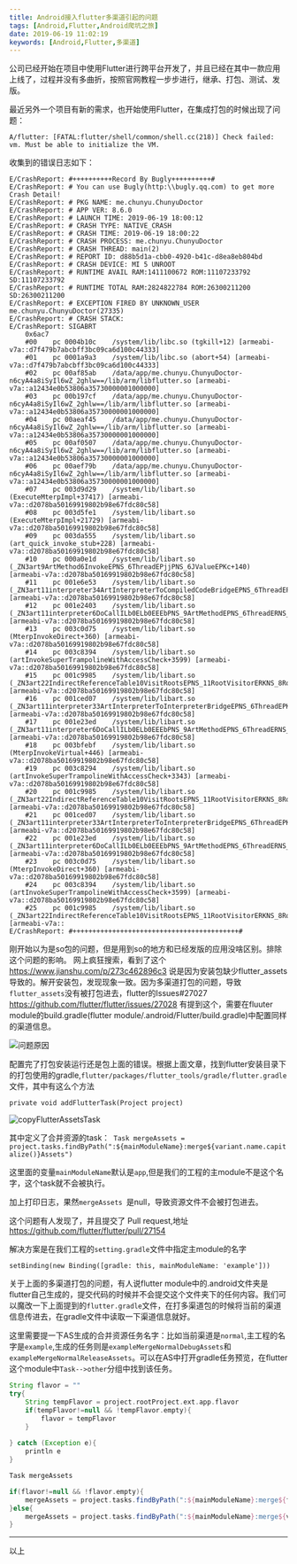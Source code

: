 ```yaml
---
title: Android接入flutter多渠道引起的问题
tags: [Android,Flutter,Android爬坑之旅]
date: 2019-06-19 11:02:19
keywords: [Android,Flutter,多渠道]
---
```


公司已经开始在项目中使用Flutter进行跨平台开发了，并且已经在其中一款应用上线了，过程并没有多曲折，按照官网教程一步步进行，继承、打包、测试、发版。

最近另外一个项目有新的需求，也开始使用Flutter，在集成打包的时候出现了问题：

`A/flutter: [FATAL:flutter/shell/common/shell.cc(218)] Check failed: vm. Must be able to initialize the VM.`

收集到的错误日志如下：

<!--more-->


``` crash
E/CrashReport: #++++++++++Record By Bugly++++++++++#
E/CrashReport: # You can use Bugly(http:\\bugly.qq.com) to get more Crash Detail!
E/CrashReport: # PKG NAME: me.chunyu.ChunyuDoctor
E/CrashReport: # APP VER: 8.6.0
E/CrashReport: # LAUNCH TIME: 2019-06-19 18:00:12
E/CrashReport: # CRASH TYPE: NATIVE_CRASH
E/CrashReport: # CRASH TIME: 2019-06-19 18:00:22
E/CrashReport: # CRASH PROCESS: me.chunyu.ChunyuDoctor
E/CrashReport: # CRASH THREAD: main(2)
E/CrashReport: # REPORT ID: d88b5d1a-cbb0-4920-b41c-d8ea8eb804bd
E/CrashReport: # CRASH DEVICE: MI 5 UNROOT
E/CrashReport: # RUNTIME AVAIL RAM:1411100672 ROM:11107233792 SD:11107233792
E/CrashReport: # RUNTIME TOTAL RAM:2824822784 ROM:26300211200 SD:26300211200
E/CrashReport: # EXCEPTION FIRED BY UNKNOWN_USER me.chunyu.ChunyuDoctor(27335)
E/CrashReport: # CRASH STACK: 
E/CrashReport: SIGABRT
    0x6ac7
    #00    pc 0004b10c    /system/lib/libc.so (tgkill+12) [armeabi-v7a::d7f479b7abcbff3bc09ca6d100c44333]
    #01    pc 0001a9a3    /system/lib/libc.so (abort+54) [armeabi-v7a::d7f479b7abcbff3bc09ca6d100c44333]
    #02    pc 00af85ab    /data/app/me.chunyu.ChunyuDoctor-n6cyA4a8iSyIl6wZ_2ghlw==/lib/arm/libflutter.so [armeabi-v7a::a12434e0b53806a35730000001000000]
    #03    pc 00b197cf    /data/app/me.chunyu.ChunyuDoctor-n6cyA4a8iSyIl6wZ_2ghlw==/lib/arm/libflutter.so [armeabi-v7a::a12434e0b53806a35730000001000000]
    #04    pc 00aeaf45    /data/app/me.chunyu.ChunyuDoctor-n6cyA4a8iSyIl6wZ_2ghlw==/lib/arm/libflutter.so [armeabi-v7a::a12434e0b53806a35730000001000000]
    #05    pc 00af0507    /data/app/me.chunyu.ChunyuDoctor-n6cyA4a8iSyIl6wZ_2ghlw==/lib/arm/libflutter.so [armeabi-v7a::a12434e0b53806a35730000001000000]
    #06    pc 00aef79b    /data/app/me.chunyu.ChunyuDoctor-n6cyA4a8iSyIl6wZ_2ghlw==/lib/arm/libflutter.so [armeabi-v7a::a12434e0b53806a35730000001000000]
    #07    pc 003d9d29    /system/lib/libart.so (ExecuteMterpImpl+37417) [armeabi-v7a::d2078ba50169919802b98e67fdc80c58]
    #08    pc 003d5fe1    /system/lib/libart.so (ExecuteMterpImpl+21729) [armeabi-v7a::d2078ba50169919802b98e67fdc80c58]
    #09    pc 003da555    /system/lib/libart.so (art_quick_invoke_stub+228) [armeabi-v7a::d2078ba50169919802b98e67fdc80c58]
    #10    pc 000a0e1d    /system/lib/libart.so (_ZN3art9ArtMethod6InvokeEPNS_6ThreadEPjjPNS_6JValueEPKc+140) [armeabi-v7a::d2078ba50169919802b98e67fdc80c58]
    #11    pc 001e6e53    /system/lib/libart.so (_ZN3art11interpreter34ArtInterpreterToCompiledCodeBridgeEPNS_6ThreadEPNS_9ArtMethodEPKNS_7DexFile8CodeItemEPNS_11ShadowFrameEPNS_6JValueE+238) [armeabi-v7a::d2078ba50169919802b98e67fdc80c58]
    #12    pc 001e2403    /system/lib/libart.so (_ZN3art11interpreter6DoCallILb0ELb0EEEbPNS_9ArtMethodEPNS_6ThreadERNS_11ShadowFrameEPKNS_11InstructionEtPNS_6JValueE+574) [armeabi-v7a::d2078ba50169919802b98e67fdc80c58]
    #13    pc 003c0d75    /system/lib/libart.so (MterpInvokeDirect+360) [armeabi-v7a::d2078ba50169919802b98e67fdc80c58]
    #14    pc 003c8394    /system/lib/libart.so (artInvokeSuperTrampolineWithAccessCheck+3599) [armeabi-v7a::d2078ba50169919802b98e67fdc80c58]
    #15    pc 001c9985    /system/lib/libart.so (_ZN3art22IndirectReferenceTable10VisitRootsEPNS_11RootVisitorERKNS_8RootInfoE+16) [armeabi-v7a::d2078ba50169919802b98e67fdc80c58]
    #16    pc 001ced07    /system/lib/libart.so (_ZN3art11interpreter33ArtInterpreterToInterpreterBridgeEPNS_6ThreadEPKNS_7DexFile8CodeItemEPNS_11ShadowFrameEPNS_6JValueE+142) [armeabi-v7a::d2078ba50169919802b98e67fdc80c58]
    #17    pc 001e23ed    /system/lib/libart.so (_ZN3art11interpreter6DoCallILb0ELb0EEEbPNS_9ArtMethodEPNS_6ThreadERNS_11ShadowFrameEPKNS_11InstructionEtPNS_6JValueE+552) [armeabi-v7a::d2078ba50169919802b98e67fdc80c58]
    #18    pc 003bfebf    /system/lib/libart.so (MterpInvokeVirtual+446) [armeabi-v7a::d2078ba50169919802b98e67fdc80c58]
    #19    pc 003c8294    /system/lib/libart.so (artInvokeSuperTrampolineWithAccessCheck+3343) [armeabi-v7a::d2078ba50169919802b98e67fdc80c58]
    #20    pc 001c9985    /system/lib/libart.so (_ZN3art22IndirectReferenceTable10VisitRootsEPNS_11RootVisitorERKNS_8RootInfoE+16) [armeabi-v7a::d2078ba50169919802b98e67fdc80c58]
    #21    pc 001ced07    /system/lib/libart.so (_ZN3art11interpreter33ArtInterpreterToInterpreterBridgeEPNS_6ThreadEPKNS_7DexFile8CodeItemEPNS_11ShadowFrameEPNS_6JValueE+142) [armeabi-v7a::d2078ba50169919802b98e67fdc80c58]
    #22    pc 001e23ed    /system/lib/libart.so (_ZN3art11interpreter6DoCallILb0ELb0EEEbPNS_9ArtMethodEPNS_6ThreadERNS_11ShadowFrameEPKNS_11InstructionEtPNS_6JValueE+552) [armeabi-v7a::d2078ba50169919802b98e67fdc80c58]
    #23    pc 003c0d75    /system/lib/libart.so (MterpInvokeDirect+360) [armeabi-v7a::d2078ba50169919802b98e67fdc80c58]
    #24    pc 003c8394    /system/lib/libart.so (artInvokeSuperTrampolineWithAccessCheck+3599) [armeabi-v7a::d2078ba50169919802b98e67fdc80c58]
    #25    pc 001c9985    /system/lib/libart.so (_ZN3art22IndirectReferenceTable10VisitRootsEPNS_11RootVisitorERKNS_8RootInfoE+16) [armeabi-v7a::
E/CrashReport: #++++++++++++++++++++++++++++++++++++++++++#
```

刚开始以为是so包的问题，但是用到so的地方和已经发版的应用没啥区别。排除这个问题的影响。
网上疯狂搜索，看到了这个
https://www.jianshu.com/p/273c462896c3
说是因为安装包缺少flutter_assets导致的。解开安装包，发现现象一致。因为多渠道打包的问题，导致`flutter_assets`没有被打包进去，flutter的Issues#27027 https://github.com/flutter/flutter/issues/27028  有提到这个，需要在fluuter module的build.gradle(flutter module/.android/Flutter/build.gradle)中配置同样的渠道信息。

![问题原因](/image/flutter/flutter_muilty_flavor.png)

配置完了打包安装运行还是包上面的错误。根据上面文章，找到flutter安装目录下的打包使用的gradle,`flutter/packages/flutter_tools/gradle/flutter.gradle`文件，其中有这么个方法

`private void addFlutterTask(Project project)`

![copyFlutterAssetsTask](/image/flutter/copy_flutter_assets_task.png)

其中定义了合并资源的task：` Task mergeAssets = project.tasks.findByPath(":${mainModuleName}:merge${variant.name.capitalize()}Assets")`

这里面的变量`mainModuleName`默认是`app`,但是我们的工程的主module不是这个名字，这个task就不会被执行。

加上打印日志，果然`mergeAssets `是null，导致资源文件不会被打包进去。

这个问题有人发现了，并且提交了 Pull request,地址 <https://github.com/flutter/flutter/pull/27154>

解决方案是在我们工程的`setting.gradle`文件中指定主module的名字

`setBinding(new Binding([gradle: this, mainModuleName: 'example']))`



关于上面的多渠道打包的问题，有人说flutter module中的.android文件夹是flutter自己生成的，提交代码的时候并不会提交这个文件夹下的任何内容。我们可以魔改一下上面提到的`flutter.gradle`文件，在打多渠道包的时候将当前的渠道信息传进去，在gradle文件中读取一下渠道信息就好。

这里需要提一下AS生成的合并资源任务名字：比如当前渠道是`normal`,主工程的名字是`example`,生成的任务则是`exampleMergeNormalDebugAssets`和`exampleMergeNormalReleaseAssets`。可以在AS中打开gradle任务预览，在flutter这个module中`Task-->other`分组中找到该任务。


``` groovy
String flavor = ""
try{
    String tempFlavor = project.rootProject.ext.app.flavor
    if(tempFlavor!=null && !tempFlavor.empty){
        flavor = tempFlavor
    }
    
} catch (Exception e){
    println e
}

Task mergeAssets

if(flavor!=null && !flavor.empty){
    mergeAssets = project.tasks.findByPath(":${mainModuleName}:merge${flavor.capitalize()}${variant.name.capitalize()}Assets")
}else{
    mergeAssets = project.tasks.findByPath(":${mainModuleName}:merge${variant.name.capitalize()}Assets")
}
```



----

以上